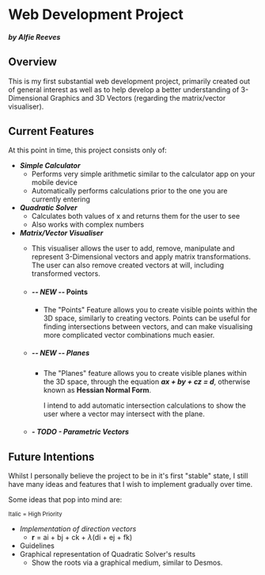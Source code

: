 # Web Development Project
##### by Alfie Reeves

## Overview

This is my first substantial web development project, primarily created out of general interest as well as to help develop a better understanding of 3-Dimensional Graphics 
and 3D Vectors (regarding the matrix/vector visualiser).

## Current Features

At this point in time, this project consists only of:
- ***Simple Calculator***
  - Performs very simple arithmetic similar to the calculator app on your mobile device
  - Automatically performs calculations prior to the one you are currently entering
- ***Quadratic Solver***
  - Calculates both values of x and returns them for the user to see
  - Also works with complex numbers
- ***Matrix/Vector Visualiser***
  - This visualiser allows the user to add, remove, manipulate and represent
  3-Dimensional vectors and apply matrix transformations.
  The user can also remove created vectors at will, including transformed vectors.
  
  - #### ***-- NEW --*** Points
    - The "Points" Feature allows you to create visible points within the 3D space, similarly to creating vectors.
      Points can be useful for finding intersections between vectors, and can make visualising more complicated vector combinations 
      much easier.
  
  - ##### ***-- NEW --*** Planes
    - The "Planes" feature allows you to create visible planes within the 3D space, through the equation
      ***ax + by + cz = d***,
      otherwise known as **Hessian Normal Form**.
      
      I intend to add automatic intersection calculations to show the user where a vector may intersect with the plane.
  
  
  - ##### *- TODO -* Parametric Vectors
  

## Future Intentions

Whilst I personally believe the project to be in it's first "stable" state, I still have many ideas and features that I wish to implement gradually over time.

Some ideas that pop into mind are:

<sup>Italic = High Priority</sup>

- *Implementation of direction vectors*
  - **r** = ai + bj + ck + *λ*(di + ej + fk)
- Guidelines
- Graphical representation of Quadratic Solver's results
  - Show the roots via a graphical medium, similar to Desmos.
